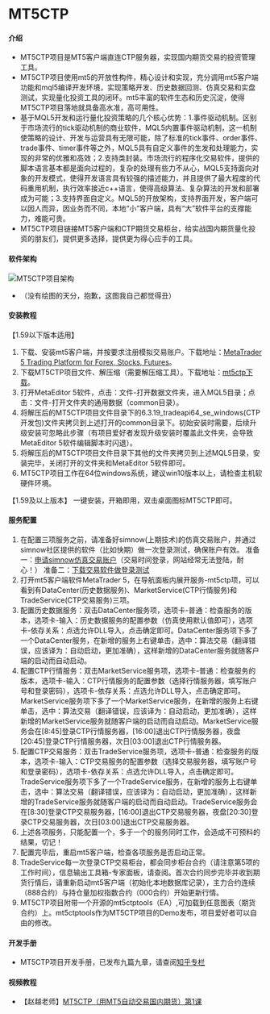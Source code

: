 # MT5CTP

#### 介绍

- MT5CTP项目是MT5客户端直连CTP服务器，实现国内期货交易的投资管理工具。
- MT5CTP项目使用mt5的开放性构件，精心设计和实现，充分调用mt5客户端功能和mql5编译开发环境，实现策略开发、历史数据回测、仿真交易和实盘测试，实现量化投资工具的闭环。mt5丰富的软件生态和历史沉淀，使得MT5CTP项目落地就具备高水准，高可用性。
- 基于MQL5开发和运行量化投资策略的几个核心优势：1.事件驱动机制。区别于市场流行的tick驱动机制的商业软件，MQL5内置事件驱动机制，这一机制使策略的设计、开发与运营具有无限可能，除了标准的tick事件、order事件、trade事件、timer事件等之外，MQL5具有自定义事件的生发和处理能力，实现的非常的优雅和高效；2.支持类封装。市场流行的程序化交易软件，提供的脚本语言基本都是面向过程的，复杂的处理有些力不从心，MQL5支持面向对象的开发模式，使得开发语言具有较强的描述能力，并且提供了最大程度的代码重用机制，执行效率接近c++语言，使得高级算法、复杂算法的开发和部署成为可能；3.支持界面自定义。MQL5的开放架构，支持界面开发，客户端可以因人而异，因业务而不同，本地“小”客户端，具有“大”软件平台的支撑能力，难能可贵。
- MT5CTP项目链接MT5客户端和CTP期货交易柜台，给实战国内期货量化投资的朋友们，提供更多选择，提供更为得心应手的工具。

#### 软件架构
![MT5CTP项目架构](https://images.gitee.com/uploads/images/2021/0325/183208_423fda7c_8860760.jpeg "软件结构图.jpg")
- （没有绘图的天分，抱歉，这图我自己都觉得丑）

#### 安装教程
【1.59以下版本适用】
1.  下载、安装mt5客户端，并按要求注册模拟交易账户。下载地址：[MetaTrader 5 Trading Platform for Forex, Stocks, Futures](https://www.metatrader5.com/)。
2.  下载MT5CTP项目文件、解压缩（需要解压缩工具）。下载地址：[mt5ctp下载](https://github.com/MT5CTP/MT5CTP/releases)。
3.  打开MetaEditor 5软件，点击：文件-打开数据文件夹，进入MQL5目录；点击：文件-打开文件夹的通用数据（common目录）。
4.  将解压后的MT5CTP项目文件目录下的6.3.19_tradeapi64_se_windows(CTP开发包)文件夹拷贝到上述打开的common目录下。初始安装时需要，后续升级安装可忽略此步骤（有项目爱好者发现升级安装时覆盖此文件夹，会导致MetaEditor 5软件编辑脚本时闪退）。
5.  将解压后的MT5CTP项目文件目录下其他的文件夹拷贝到上述MQL5目录，安装完毕，关闭打开的文件夹和MetaEditor 5软件即可。
6.  MT5CTP项目工作在64位windows系统，建议win10版本以上，请检查主机软硬件环境。

【1.59及以上版本】
    一键安装，开箱即用，双击桌面图标MT5CTP即可。
#### 服务配置

1.  在配置三项服务之前，请准备好simnow(上期技术)的仿真交易账户，并通过simnow社区提供的软件（比如快期）做一次登录测试，确保账户有效。
    准备一：[申请simnow仿真交易账户](http://www.simnow.com.cn/index.action)（交易时间登录，网站经常无法登陆，耐心！）
    准备二：[下载交易软件做登录测试](http://www.simnow.com.cn/static/softwareOthersDownload.action)
2.  打开mt5客户端软件MetaTrader 5，在导航面板内展开服务-mt5ctp项，可以看到有DataCenter(历史数据服务)、MarketService(CTP行情服务)和TradeService(CTP交易服务)三项。
3.  配置历史数据服务：双击DataCenter服务项，选项卡-普通：检查服务的版本，选项卡-输入：历史数据服务的配置参数（仿真使用默认值即可），选项卡-依存关系：点选允许DLL导入，点击确定即可。DataCenter服务项下多了一个DataCenter服务，在新增的服务上右键单击，选中：算法交易（翻译错误，应该译为：自动启动，更加准确），这样新增的DataCenter服务就随客户端的启动而自动启动。
4.  配置CTP行情服务：双击MarketService服务项，选项卡-普通：检查服务的版本，选项卡-输入：CTP行情服务的配置参数（选择行情服务器，填写账户号和登录密码），选项卡-依存关系：点选允许DLL导入，点击确定即可。MarketService服务项下多了一个MarketService服务，在新增的服务上右键单击，选中：算法交易（翻译错误，应该译为：自动启动，更加准确），这样新增的MarketService服务就随客户端的启动而自动启动。MarketService服务会在[8:45]登录CTP行情服务器，[16:00]退出CTP行情服务器，夜盘[20:45]登录CTP行情服务器，次日[03:00]退出CTP行情服务器。
5.  配置CTP交易服务：双击TradeService服务项，选项卡-普通：检查服务的版本，选项卡-输入：CTP交易服务的配置参数（选择交易服务器，填写账户号和登录密码），选项卡-依存关系：点选允许DLL导入，点击确定即可。TradeService服务项下多了一个TradeService服务，在新增的服务上右键单击，选中：算法交易（翻译错误，应该译为：自动启动，更加准确），这样新增的TradeService服务就随客户端的启动而自动启动。TradeService服务会在[8:30]登录CTP交易服务器，[16:00]退出CTP交易服务器，夜盘[20:30]登录CTP交易服务器，次日[03:00]退出CTP交易服务器。
6.  上述各项服务，只能配置一个，多于一个的服务同时工作，会造成不可预料的结果，切记！
7.  配置完毕后，重启mt5客户端，检查各项服务是否启动正常。
8.  TradeService每一次登录CTP交易柜台，都会同步柜台合约（请注意第5项的工作时间），信息输出工具箱-专家面板，请查阅。首次合约同步完毕并收到期货行情后，请重新启动mt5客户端（初始化本地数据库记录），主力合约连续（888合约）与持仓量加权指数合约（000合约）开始更新行情。
9.  MT5CTP项目附带一个开源的mt5ctptools（EA）,可加载到任意图表（期货合约）上。mt5ctptools作为MT5CTP项目的Demo发布，项目爱好者可以自由的修改。

#### 开发手册

- MT5CTP项目开发手册，已发布九篇九章，请查阅[知乎专栏](https://www.zhihu.com/column/c_1248950995830595584)

#### 视频教程

- 【赵越老师】[MT5CTP（用MT5自动交易国内期货）第1课](https://www.bilibili.com/video/BV18h411U7Ym)

